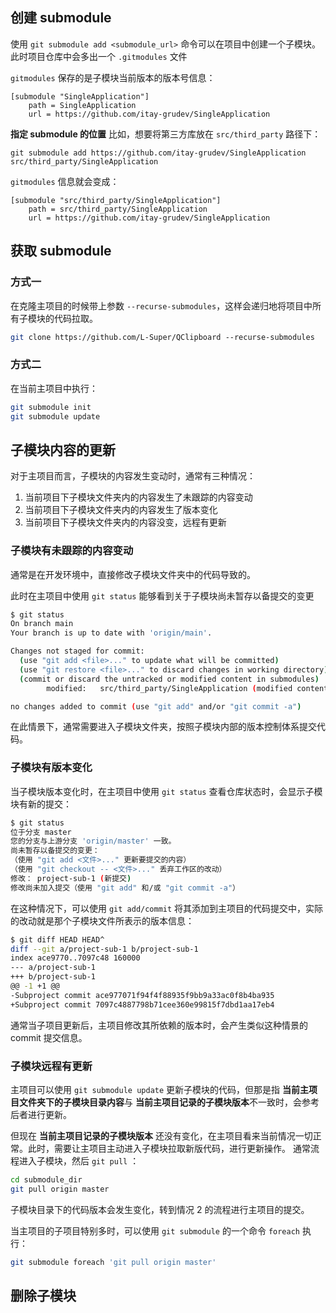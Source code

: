 
## 创建 submodule
使用 `git submodule add <submodule_url>` 命令可以在项目中创建一个子模块。此时项目仓库中会多出一个 `.gitmodules` 文件

`gitmodules` 保存的是子模块当前版本的版本号信息：
```
[submodule "SingleApplication"]
	path = SingleApplication
	url = https://github.com/itay-grudev/SingleApplication
```
**指定 submodule 的位置**
比如，想要将第三方库放在 `src/third_party` 路径下：
```
git submodule add https://github.com/itay-grudev/SingleApplication src/third_party/SingleApplication
```
`gitmodules` 信息就会变成：
```
[submodule "src/third_party/SingleApplication"]
	path = src/third_party/SingleApplication
	url = https://github.com/itay-grudev/SingleApplication
```

## 获取 submodule
### 方式一
在克隆主项目的时候带上参数 `--recurse-submodules`，这样会递归地将项目中所有子模块的代码拉取。
```bash
git clone https://github.com/L-Super/QClipboard --recurse-submodules
```

### 方式二
在当前主项目中执行：

```bash
git submodule init  
git submodule update
```

## 子模块内容的更新

对于主项目而言，子模块的内容发生变动时，通常有三种情况：

1. 当前项目下子模块文件夹内的内容发生了未跟踪的内容变动
2. 当前项目下子模块文件夹内的内容发生了版本变化
3. 当前项目下子模块文件夹内的内容没变，远程有更新

### 子模块有未跟踪的内容变动

通常是在开发环境中，直接修改子模块文件夹中的代码导致的。

此时在主项目中使用 `git status` 能够看到关于子模块尚未暂存以备提交的变更

```bash
$ git status
On branch main
Your branch is up to date with 'origin/main'.

Changes not staged for commit:
  (use "git add <file>..." to update what will be committed)
  (use "git restore <file>..." to discard changes in working directory)
  (commit or discard the untracked or modified content in submodules)
        modified:   src/third_party/SingleApplication (modified content)

no changes added to commit (use "git add" and/or "git commit -a")

```

在此情景下，通常需要进入子模块文件夹，按照子模块内部的版本控制体系提交代码。

### 子模块有版本变化

当子模块版本变化时，在主项目中使用 `git status` 查看仓库状态时，会显示子模块有新的提交：

```bash
$ git status
位于分支 master
您的分支与上游分支 'origin/master' 一致。
尚未暂存以备提交的变更：
（使用 "git add <文件>..." 更新要提交的内容）
（使用 "git checkout -- <文件>..." 丢弃工作区的改动）
修改： project-sub-1 (新提交)
修改尚未加入提交（使用 "git add" 和/或 "git commit -a"）
```

在这种情况下，可以使用 `git add/commit` 将其添加到主项目的代码提交中，实际的改动就是那个子模块文件所表示的版本信息：

```bash
$ git diff HEAD HEAD^
diff --git a/project-sub-1 b/project-sub-1
index ace9770..7097c48 160000
--- a/project-sub-1
+++ b/project-sub-1
@@ -1 +1 @@
-Subproject commit ace977071f94f4f88935f9bb9a33ac0f8b4ba935
+Subproject commit 7097c4887798b71cee360e99815f7dbd1aa17eb4
```

通常当子项目更新后，主项目修改其所依赖的版本时，会产生类似这种情景的 commit 提交信息。

### 子模块远程有更新
主项目可以使用 `git submodule update` 更新子模块的代码，但那是指 **当前主项目文件夹下的子模块目录内容**与 **当前主项目记录的子模块版本**不一致时，会参考后者进行更新。

但现在 **当前主项目记录的子模块版本** 还没有变化，在主项目看来当前情况一切正常。此时，需要让主项目主动进入子模块拉取新版代码，进行更新操作。
通常流程进入子模块，然后 `git pull` ：

```bash
cd submodule_dir
git pull origin master
```

子模块目录下的代码版本会发生变化，转到情况 2 的流程进行主项目的提交。

当主项目的子项目特别多时，可以使用 `git submodule` 的一个命令 `foreach` 执行：

```bash
git submodule foreach 'git pull origin master'
```

## 删除子模块
